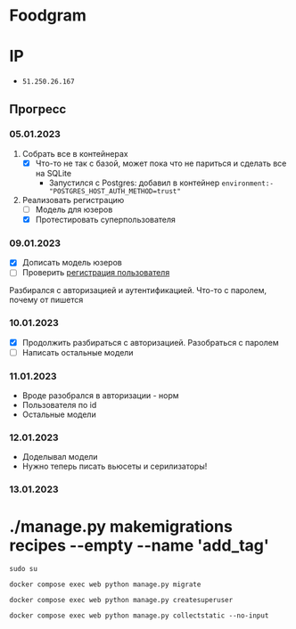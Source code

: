 # Foodgram

# IP
 - `51.250.26.167`


## Прогресс
### 05.01.2023
1. Собрать все в контейнерах
   - [x] Что-то не так с базой, может пока что не париться и сделать все на SQLite
     - Запустился с Postgres: добавил в контейнер `environment:- "POSTGRES_HOST_AUTH_METHOD=trust"`
2. Реализовать регистрацию
   - [ ] Модель для юзеров
   - [x] Протестировать суперпользователя

### 09.01.2023
- [x] Дописать модель юзеров
- [ ] Проверить [регистрация пользователя](https://practicum.yandex.ru/learn/backend-developer/courses/61d48df1-d8e7-41a4-9310-e417b15a5cd2/sprints/23186/topics/41804c41-bf40-40ce-8f63-e1ee82eb7559/lessons/c4efa0c1-1908-4115-803c-65128657e346/#:~:text=%D1%84%D0%B8%D0%BB%D1%8C%D1%82%D1%80%D0%B0%D1%86%D0%B8%D0%B8%20%D1%81%D0%BF%D0%B8%D1%81%D0%BA%D0%B0%20%D0%B8%D0%B7%D0%B1%D1%80%D0%B0%D0%BD%D0%BD%D0%BE%D0%B3%D0%BE.-,%D0%A0%D0%B5%D0%B3%D0%B8%D1%81%D1%82%D1%80%D0%B0%D1%86%D0%B8%D1%8F,-%D0%B8%20%D0%B0%D0%B2%D1%82%D0%BE%D1%80%D0%B8%D0%B7%D0%B0%D1%86%D0%B8%D1%8F)

Разбирался с авторизацией и аутентификацией. Что-то с паролем, почему от пишется 


### 10.01.2023
- [x] Продолжить разбираться с авторизацией. Разобраться с паролем
- [ ] Написать остальные модели

### 11.01.2023
- Вроде разобрался в авторизации - норм
- Пользователя по id
- Остальные модели 

### 12.01.2023
- Доделывал модели
- Нужно теперь писать вьюсеты и серилизаторы!

### 13.01.2023

# ./manage.py makemigrations recipes --empty --name 'add_tag'

`sudo su`
```
docker compose exec web python manage.py migrate
```
```
docker compose exec web python manage.py createsuperuser
```
```
docker compose exec web python manage.py collectstatic --no-input 
```
